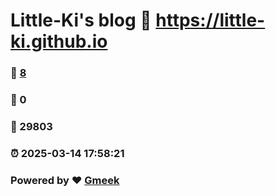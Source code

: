 # Little-Ki's blog :link: https://little-ki.github.io 
### :page_facing_up: [8](https://little-ki.github.io/tag.html) 
### :speech_balloon: 0 
### :hibiscus: 29803 
### :alarm_clock: 2025-03-14 17:58:21 
### Powered by :heart: [Gmeek](https://github.com/Meekdai/Gmeek)
